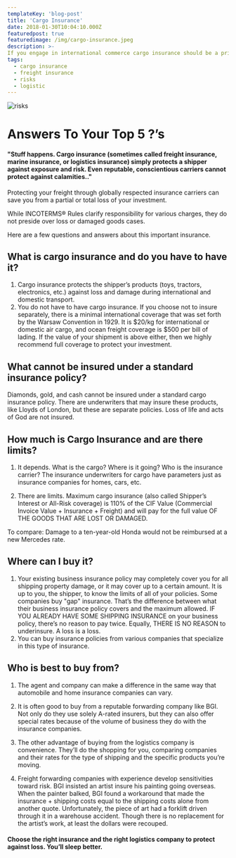 ```yaml
---
templateKey: 'blog-post'
title: 'Cargo Insurance'
date: 2018-01-30T10:04:10.000Z
featuredpost: true
featuredimage: /img/cargo-insurance.jpeg
description: >-
If you engage in international commerce cargo insurance should be a priority.
tags:
  - cargo insurance
  - freight insurance
  - risks
  - logistic
---
```

![risks](/img/cargo-insurance.jpeg)

# Answers To Your Top 5 ?’s

#### "Stuff happens. Cargo insurance (sometimes called freight insurance, marine insurance, or logistics insurance) simply protects a shipper against exposure and risk. Even reputable, conscientious carriers cannot protect against calamities.."

Protecting your freight through globally respected insurance carriers can save you from a partial or total loss of your investment.

While INCOTERMS® Rules clarify responsibility for various charges, they do not preside over loss or damaged goods cases.

Here are a few questions and answers about this important insurance.

## What is cargo insurance and do you have to have it?
1. Cargo insurance protects the shipper’s products (toys, tractors, electronics, etc.) against loss and damage during international and domestic transport.
2. You do not have to have cargo insurance. If you choose not to insure separately, there is a minimal international coverage that was set forth by the Warsaw Convention in 1929.
It is $20/kg for international or domestic air cargo, and ocean freight coverage is $500 per bill of lading.
If the value of your shipment is above either, then we highly recommend full coverage to protect your investment.
## What cannot be insured under a standard insurance policy?
Diamonds, gold, and cash cannot be insured under a standard cargo insurance policy. There are underwriters that may insure these products, like Lloyds of London, but these are separate policies. Loss of life and acts of God are not insured.
## How much is Cargo Insurance and are there limits?
1. It depends. What is the cargo? Where is it going? Who is the insurance carrier? The insurance underwriters for cargo have parameters just as insurance companies for homes, cars, etc.

2. There are limits. Maximum cargo insurance (also called Shipper’s Interest or All-Risk coverage) is 110% of the CIF Value (Commercial Invoice Value + Insurance + Freight) and will pay for the full value OF THE GOODS THAT ARE LOST OR DAMAGED.

To compare: Damage to a ten-year-old Honda would not be reimbursed at a new Mercedes rate.

## Where can I buy it?
1. Your existing business insurance policy may completely cover you for all shipping property damage, or it may cover up to a certain amount. It is up to you, the shipper, to know the limits of all of your policies. Some companies buy "gap" insurance. That’s the difference between what their business insurance policy covers and the maximum allowed. IF YOU ALREADY HAVE SOME SHIPPING INSURANCE on your business policy, there’s no reason to pay twice. Equally, THERE IS NO REASON to underinsure. A loss is a loss.
2. You can buy insurance policies from various companies that specialize in this type of insurance.

## Who is best to buy from?
1. The agent and company can make a difference in the same way that automobile and home insurance companies can vary.

2. It is often good to buy from a reputable forwarding company like BGI. Not only do they use solely A-rated insurers, but they can also offer special rates because of the volume of business they do with the insurance companies.

3. The other advantage of buying from the logistics company is convenience. They’ll do the shopping for you, comparing companies and their rates for the type of shipping and the specific products you’re moving.
4. Freight forwarding companies with experience develop sensitivities toward risk. BGI insisted an artist insure his painting going overseas. When the painter balked, BGI found a workaround that made the insurance + shipping costs equal to the shipping costs alone from another quote. Unfortunately, the piece of art had a forklift driven through it in a warehouse accident. Though there is no replacement for the artist’s work, at least the dollars were recouped.


#### Choose the right insurance and the right logistics company to protect against loss. You’ll sleep better.